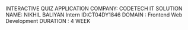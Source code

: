 INTERACTIVE QUIZ APPLICATION
COMPANY: CODETECH IT SOLUTION
NAME: NIKHIL BALIYAN
Intern ID:CT04DY1846
DOMAIN : Frontend Web Development
DURATION : 4 WEEK

